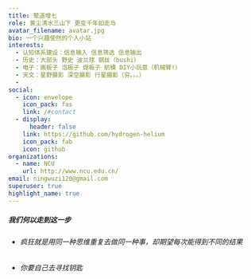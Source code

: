 ```yaml
---
title: 辇道增七
role: 黄尘清水三山下 更变千年如走马
avatar_filename: avatar.jpg
bio: 一个兴趣使然的个人小站
interests:
  - 认知体系建设：信息输入 信息筛选 信息输出
  - 历史：大部头 野史 波兰球 钢丝（bushi）
  - 电子：画板子 泡板子 焊板子 航模 DIY小玩意（机械臂!）
  - 天文：星野摄影 深空摄影 行星摄影（穷。。。）
  - 
social:
  - icon: envelope
    icon_pack: fas
    link: /#contact
  - display:
      header: false
    link: https://github.com/hydrogen-helium
    icon_pack: fab
    icon: github
organizations:
  - name: NCU
    url: http://www.ncu.edu.cn/
email: ningwuzi120@gmail.com
superuser: true
highlight_name: true
---
```

  ##### 我们何以走到这一步
- ###### 疯狂就是用同一种思维重复去做同一种事，却期望每次能得到不同的结果
- ###### 你要自己去寻找钥匙